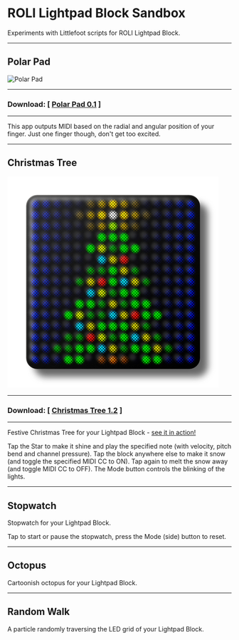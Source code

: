 # ROLI Lightpad Block Sandbox

Experiments with Littlefoot scripts for ROLI Lightpad Block.

---

## Polar Pad

![Polar Pad](https://user-images.githubusercontent.com/43878921/107702595-875b4a80-6ccb-11eb-8ff5-b6d22cf687fb.png)

---

### Download: [ [Polar Pad 0.1](https://github.com/anthonyalfimov/Lightpad-Block-Sandbox/releases/tag/Polar-Pad-v0.1) ]

---

This app outputs MIDI based on the radial and angular position of your finger. Just one finger though, don't get too excited.

---

## Christmas Tree

![Christmas Tree](LF04%20Christmas%20Tree/LF04ScreenShot01.png "Christmas Tree")

---

### Download: [ [Christmas Tree 1.2](https://github.com/anthonyalfimov/Lightpad-Block-Sandbox/releases/tag/Christmas-Tree-v1.2) ]

---

Festive Christmas Tree for your Lightpad Block - [see it in action!](https://www.instagram.com/p/BsG6yCYB9jI/)

Tap the Star to make it shine and play the specified note (with velocity, pitch bend and channel pressure).
Tap the block anywhere else to make it snow (and toggle the specified MIDI CC to ON).
Tap again to melt the snow away (and toggle MIDI CC to OFF).
The Mode button controls the blinking of the lights.

---

## Stopwatch

Stopwatch for your Lightpad Block.

Tap to start or pause the stopwatch, press the Mode (side) button to reset.

---

## Octopus

Cartoonish octopus for your Lightpad Block.

---

## Random Walk

A particle randomly traversing the LED grid of your Lightpad Block.

